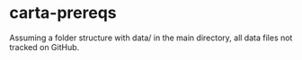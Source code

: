 # carta-prereqs

Assuming a folder structure with data/ in the main directory, all data files not tracked on GitHub.
